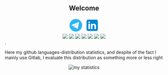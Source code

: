 <div id="1" align="center">
<h2>Welcome</h2>
</div>


<div align="center">
<a href='https://t.me/imba_pro'><img src="img/tg-icon.png"></a>
<a href='https://www.linkedin.com/in/alex-kalinin-jr/'><img src="img/linkedin-icon.png"></a>
</div>

<div>
<div id="1" align="center">
<img width=48 heigth=48 src="https://cdn.jsdelivr.net/gh/devicons/devicon/icons/cplusplus/cplusplus-original.svg" />
<img width=48 heigth=48 src="https://cdn.jsdelivr.net/gh/devicons/devicon/icons/qt/qt-original.svg" />
<img width=48 heigth=48 src="https://cdn.jsdelivr.net/gh/devicons/devicon/icons/python/python-original.svg" />
<img width=48 heigth=48 src="https://cdn.jsdelivr.net/gh/devicons/devicon/icons/postgresql/postgresql-original.svg" />
<img width=48 heigth=48 src="https://cdn.jsdelivr.net/gh/devicons/devicon/icons/debian/debian-original.svg" />
<img width=48 heigth=48 src="https://cdn.jsdelivr.net/gh/devicons/devicon/icons/html5/html5-original.svg" />
<img width=48 heigth=48 src="https://cdn.jsdelivr.net/gh/devicons/devicon/icons/c/c-original.svg" />
          
</div>.
</div>

<p>Here my github languages-distribution statistics, and despite of the fact I mainly use Gitlab, I evaluate this distribution as something more or less right</p>

<div align="center">

![my statistics](http://github-profile-summary-cards.vercel.app/api/cards/repos-per-language?username=Alex-Kalinin-jr&theme=github) 

</div>
          
          

